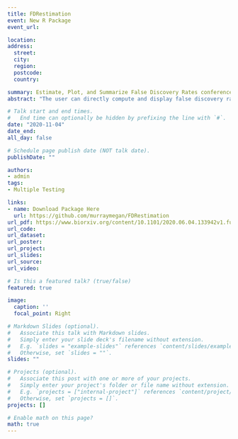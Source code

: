 ```yaml
---
title: FDRestimation
event: New R Package 
event_url: 

location: 
address:
  street: 
  city: 
  region: 
  postcode: 
  country: 

summary: Estimate, Plot, and Summarize False Discovery Rates conference.
abstract: "The user can directly compute and display false discovery rates from inputted p-values or z-scores under a variety of assumptions. `p.fdr()` computes FDRs, adjusted p-values and decision reject vectors from inputted p-values or z-values. `get.pi0()` estimates the proportion of data that are truly null. `plot.p.fdr()` plots the FDRs, adjusted p-values, and the raw p-values points against their rejection threshold lines."

# Talk start and end times.
#   End time can optionally be hidden by prefixing the line with `#`.
date: "2020-11-04"
date_end: 
all_day: false

# Schedule page publish date (NOT talk date).
publishDate: ""

authors: 
- admin
tags:
- Multiple Testing

links:
- name: Download Package Here
  url: https://github.com/murraymegan/FDRestimation
url_pdf: https://www.biorxiv.org/content/10.1101/2020.06.04.133942v1.full.pdf
url_code: 
url_dataset: 
url_poster: 
url_project: 
url_slides: 
url_source: 
url_video: 

# Is this a featured talk? (true/false)
featured: true

image:
  caption: ''
  focal_point: Right

# Markdown Slides (optional).
#   Associate this talk with Markdown slides.
#   Simply enter your slide deck's filename without extension.
#   E.g. `slides = "example-slides"` references `content/slides/example-slides.md`.
#   Otherwise, set `slides = ""`.
slides: ""

# Projects (optional).
#   Associate this post with one or more of your projects.
#   Simply enter your project's folder or file name without extension.
#   E.g. `projects = ["internal-project"]` references `content/project/deep-learning/index.md`.
#   Otherwise, set `projects = []`.
projects: []

# Enable math on this page?
math: true
---
```


